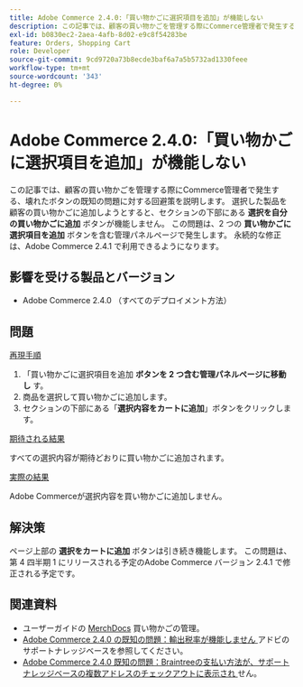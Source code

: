 ```yaml
---
title: Adobe Commerce 2.4.0:「買い物かごに選択項目を追加」が機能しない
description: この記事では、顧客の買い物かごを管理する際にCommerce管理者で発生する、壊れたボタンの既知の問題に対する回避策を説明します。 選択した製品を顧客の買い物かごに追加しようとすると、セクションの下部にある**選択を自分の買い物かごに追加**ボタンが機能しません。 この問題は、2 つの**買い物かごに選択項目を追加**ボタンを含む管理パネルページで発生します。 永続的な修正は、Adobe Commerce 2.4.1 で利用できるようになります。
exl-id: b0830ec2-2aea-4afb-8d02-e9c8f54283be
feature: Orders, Shopping Cart
role: Developer
source-git-commit: 9cd9720a73b8ecde3baf6a7a5b5732ad1330feee
workflow-type: tm+mt
source-wordcount: '343'
ht-degree: 0%

---
```


# Adobe Commerce 2.4.0:「買い物かごに選択項目を追加」が機能しない

この記事では、顧客の買い物かごを管理する際にCommerce管理者で発生する、壊れたボタンの既知の問題に対する回避策を説明します。 選択した製品を顧客の買い物かごに追加しようとすると、セクションの下部にある **選択を自分の買い物かごに追加** ボタンが機能しません。 この問題は、2 つの **買い物かごに選択項目を追加** ボタンを含む管理パネルページで発生します。 永続的な修正は、Adobe Commerce 2.4.1 で利用できるようになります。

## 影響を受ける製品とバージョン

* Adobe Commerce 2.4.0 （すべてのデプロイメント方法）

## 問題

<u> 再現手順 </u>

1. 「買い物かごに選択項目を追加 **ボタンを 2 つ含む管理パネルページに移動し** す。
1. 商品を選択して買い物かごに追加します。
1. セクションの下部にある「**選択内容をカートに追加**」ボタンをクリックします。

<u> 期待される結果 </u>

すべての選択内容が期待どおりに買い物かごに追加されます。

<u> 実際の結果 </u>

Adobe Commerceが選択内容を買い物かごに追加しません。

## 解決策

ページ上部の **選択をカートに追加** ボタンは引き続き機能します。 この問題は、第 4 四半期 1 にリリースされる予定のAdobe Commerce バージョン 2.4.1 で修正される予定です。

## 関連資料

* ユーザーガイドの [MerchDocs](https://experienceleague.adobe.com/en/docs/commerce-admin/stores-sales/point-of-purchase/assist/shopping-assisted-cart-manage) 買い物かごの管理。
* [Adobe Commerce 2.4.0 の既知の問題：輸出税率が機能しません ](/help/troubleshooting/miscellaneous/magento-2-4-0-known-issue-export-tax-rates-does-not-work.md) アドビのサポートナレッジベースを参照してください。
* [Adobe Commerce 2.4.0 既知の問題：Braintreeの支払い方法が、サポートナレッジベースの複数アドレスのチェックアウトに表示され ](/help/troubleshooting/payments/magento-2-4-0-braintree-not-in-multiple-addresses-checkout.md) せん。
